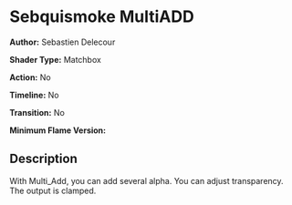 # Sebquismoke MultiADD

**Author:** Sebastien Delecour

**Shader Type:** Matchbox

**Action:** No

**Timeline:** No

**Transition:** No

**Minimum Flame Version:** 


## Description
With Multi_Add, you can add several alpha. You can adjust transparency. The output is clamped.
